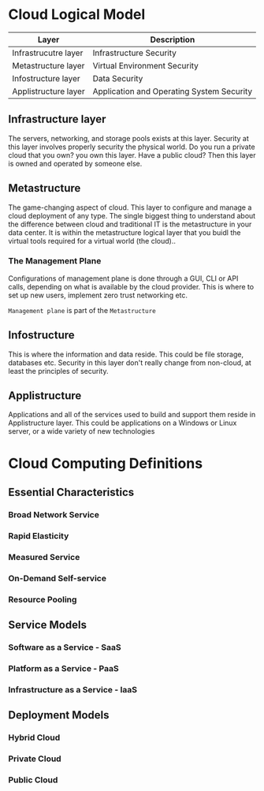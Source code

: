 # Cloud Logical Model

Layer        | Description
-------------|---------------
Infrastrucutre layer|Infrastructure Security
Metastructure layer|Virtual Environment Security
Infostructure layer|Data Security
Applistructure layer|Application and Operating System Security

## Infrastructure layer
The servers, networking, and storage pools exists at this layer. Security at this layer involves properly security the physical world. Do you run a private cloud that you own? you own this layer. Have a public cloud? Then this layer is owned and operated by someone else.

## Metastructure
The game-changing aspect of cloud. This layer to configure and manage a cloud deployment of any type. The single biggest thing to understand about the difference between cloud and traditional IT is the metastructure in your data center. It is within the metastructure logical layer that you buidl the virtual tools required for a virtual world (the cloud)..

### The Management Plane
Configurations of management plane is done through a GUI, CLI or API calls, depending on what is available by the cloud provider. This is where to set up new users, implement zero trust networking etc.

`Management plane` is part of the `Metastructure`

## Infostructure
This is where the information and data reside. This could be file storage, databases etc. Security in this layer don't really change from non-cloud, at least the principles of security.

## Applistructure
Applications and all of the services used to build and support them reside in Applistructure layer. This could be applications on a Windows or Linux server, or a wide variety of new technologies

# Cloud Computing Definitions

## Essential Characteristics
### Broad Network Service
### Rapid Elasticity
### Measured Service
### On-Demand Self-service
### Resource Pooling

## Service Models
### Software as a Service - SaaS
### Platform as a Service - PaaS
### Infrastructure as a Service - IaaS

## Deployment Models
### Hybrid Cloud
### Private Cloud
### Public Cloud
